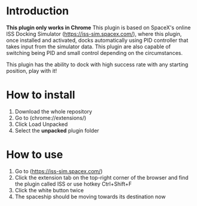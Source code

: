 # Introduction
**This plugin only works in Chrome**
This plugin is based on SpaceX's online ISS Docking Simulator (https://iss-sim.spacex.com/), where this plugin, once installed and activated, docks automatically using PID controller that takes input from the simulator data. This plugin are also capable of switching being PID and small control depending on the circumstances. 

This plugin has the ability to dock with high success rate with any starting position, play with it!


# How to install
1. Download the whole repository
2. Go to (chrome://extensions/)
3. Click Load Unpacked
4. Select the **unpacked** plugin folder


# How to use
1. Go to (https://iss-sim.spacex.com/)
2. Click the extension tab on the top-right corner of the browser and find the plugin called ISS or use hotkey Ctrl+Shift+F
3. Click the white button twice
4. The spaceship should be moving towards its destination now
